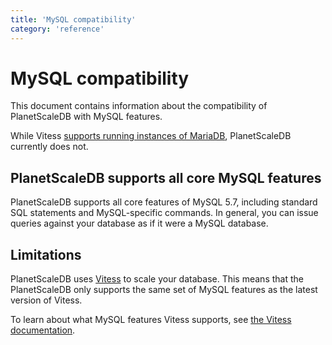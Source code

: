 ```yaml
---
title: 'MySQL compatibility'
category: 'reference'
---
```


# MySQL compatibility

This document contains information about the compatibility of PlanetScaleDB with MySQL features.

While Vitess [supports running instances of MariaDB](https://vitess.io/docs/get-started/local/), PlanetScaleDB currently does not.

## PlanetScaleDB supports all core MySQL features

PlanetScaleDB supports all core features of MySQL 5.7, including standard SQL statements and MySQL-specific commands. In general, you can issue queries against your database as if it were a MySQL database.

## Limitations

PlanetScaleDB uses [Vitess](https://vitess.io) to scale your database. This means that the PlanetScaleDB only supports the same set of MySQL features as the latest version of Vitess.

To learn about what MySQL features Vitess supports, see [the Vitess documentation](https://vitess.io/docs/reference/mysql-compatibility/).
